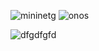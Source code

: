 ![mininetg](https://github.com/uzayisinalici/final-project/assets/91671512/0b9c0bdc-285a-4c1d-9b7b-8fcf5711c4ed)
![onos](https://github.com/uzayisinalici/final-project/assets/91671512/40133c3e-0e91-470e-8724-7e3a0674b084)

![dfgdfgfd](https://github.com/uzayisinalici/final-project/assets/91671512/4cf2bfa4-3a07-412c-9f56-818684e6c330)

